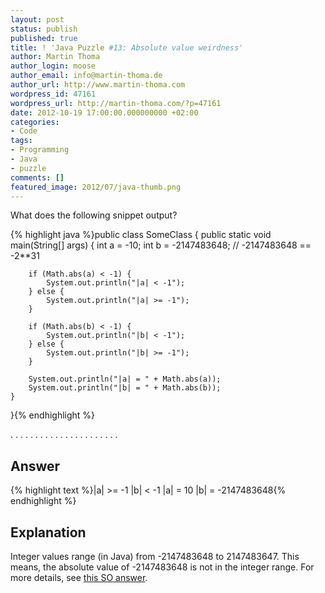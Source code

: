 ```yaml
---
layout: post
status: publish
published: true
title: ! 'Java Puzzle #13: Absolute value weirdness'
author: Martin Thoma
author_login: moose
author_email: info@martin-thoma.de
author_url: http://www.martin-thoma.com
wordpress_id: 47161
wordpress_url: http://martin-thoma.com/?p=47161
date: 2012-10-19 17:00:00.000000000 +02:00
categories:
- Code
tags:
- Programming
- Java
- puzzle
comments: []
featured_image: 2012/07/java-thumb.png
---
```

What does the following snippet output?

{% highlight java %}public class SomeClass {
    public static void main(String[] args) {
        int a = -10;
        int b = -2147483648; // -2147483648 == -2**31

        if (Math.abs(a) < -1) {
            System.out.println("|a| < -1");
        } else {
            System.out.println("|a| >= -1");
        }

        if (Math.abs(b) < -1) {
            System.out.println("|b| < -1");
        } else {
            System.out.println("|b| >= -1");
        }

        System.out.println("|a| = " + Math.abs(a));
        System.out.println("|b| = " + Math.abs(b));
    }
}{% endhighlight %}

.
.
.
.
.
.
.
.
.
.
.
.
.
.
.
.
.
.
.
.
.
.

<h2>Answer</h2>
{% highlight text %}|a| >= -1
|b| < -1
|a| = 10
|b| = -2147483648{% endhighlight %}

<h2>Explanation</h2>
Integer values range (in Java) from -2147483648 to 2147483647. This means, the absolute value of -2147483648 is not in the integer range. For more details, see <a href="http://stackoverflow.com/a/5444634/562769">this SO answer</a>.
